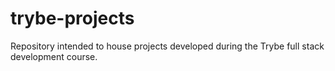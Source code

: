 # trybe-projects
Repository intended to house projects developed during the Trybe full stack development course.
